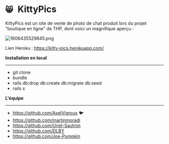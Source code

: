 # `😸 `KittyPics

KittyPics est un site de vente de photo de chat produit lors du projet "boutique en ligne" de THP, dont voici un magnifique aperçu :

![1606435529645.png](./1606435529645.png)

Lien Heroku : https://kitty-pics.herokuapp.com/

**Installation en local**

---

* git clone
* bundle
* rails db:drop db:create db:migrate db:seed
* rails s

**L'équipe**

---

- https://github.com/AxelVigroux 🐦
- https://github.com/martinmoradi
- https://github.com/Uriel-Sautron
- https://github.com/DLBY
- https://github.com/Joe-Pumpkin
